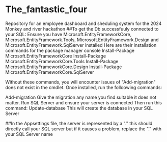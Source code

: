 # The_fantastic_four
Repository for an employee dashboard and sheduling system for the 2024 Monkey and river hackathon
##To get the Db successfuuly connected to your SQL:
Ensure you have Microsoft.EntityFrameworkCore, Microsoft.EntityFramework.Tools, Microsoft.EntityFramework.Design and Microsoft.EntityFramework.SqlServer installed
Here are their installation commands for the package manager console
Install-Package Microsoft.EntityFrameworkCore
Install-Package Microsoft.EntityFrameworkCore.Tools
Install-Package Microsoft.EntityFrameworkCore.Design
Install-Package Microsoft.EntityFrameworkCore.SqlServer

Without these commands, you will encounter issues of "Add-migration" does not exist in the cmdlet.
Once installed, run the folloowing commands:

Add-migration
Give the migration any name you find suitable it does not matter.
Run SQL Server and ensure your server is connected
Then run this command:
Update-database
This will create the database in your SQL Server

##In the Appsettings file, the server is represented by a "." this should directly call your SQL server but if it causes a problem, replace the "." with your SQL Server name